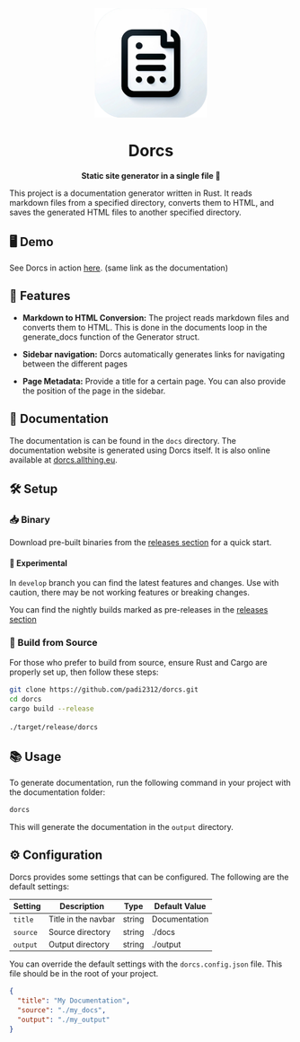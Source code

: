 <p align="center">
  <img src="./docs/dorcs_logo.png" alt="Dorcs Logo" width="200">
</p>

<h1 align="center">Dorcs</h1>

<p align="center">
  <strong>Static site generator in a single file 📄</strong>
</p>

This project is a documentation generator written in Rust. It reads markdown files from a specified directory, converts them to HTML, and saves the generated HTML files to another specified directory.

## 🖥️ Demo

See Dorcs in action [here](https://dorcs.allthing.eu). (same link as the documentation)

## 🚀 Features

- **Markdown to HTML Conversion:** The project reads markdown files and converts them to HTML. This is done in the documents loop in the generate_docs function of the Generator struct.

- **Sidebar navigation:** Dorcs automatically generates links for navigating between the different pages

- **Page Metadata:** Provide a title for a certain page. You can also provide the position of the page in the sidebar.

## 📄 Documentation

The documentation is can be found in the `docs` directory. The documentation website is generated using Dorcs itself.
It is also online available at [dorcs.allthing.eu](https://dorcs.allthing.eu).

## 🛠️ Setup

### 📥 Binary

Download pre-built binaries from the [releases section](https://github.com/Padi2312/dorcs/releases) for a quick start.

#### 🧪 Experimental

In  `develop` branch you can find the latest features and changes. Use with caution, there may be not working features or breaking changes.

You can find the nightly builds marked as pre-releases in the [releases section](https://github.com/Padi2312/dorcs/releases)





### 🔨 Build from Source

For those who prefer to build from source, ensure Rust and Cargo are properly set up, then follow these steps:

```sh
git clone https://github.com/padi2312/dorcs.git
cd dorcs
cargo build --release

./target/release/dorcs
```

## 📚 Usage

To generate documentation, run the following command in your project with the documentation folder:

```sh
dorcs
```

This will generate the documentation in the `output` directory.

## ⚙️ Configuration

Dorcs provides some settings that can be configured. The following are the default settings:

| Setting  | Description         | Type   | Default Value |
| -------- | ------------------- | ------ | ------------- |
| `title`  | Title in the navbar | string | Documentation |
| `source` | Source directory    | string | ./docs        |
| `output` | Output directory    | string | ./output      |

You can override the default settings with the `dorcs.config.json` file. This file should be in the root of your project.

```json
{
  "title": "My Documentation",
  "source": "./my_docs",
  "output": "./my_output"
}
```

